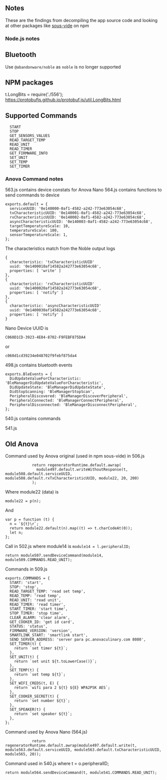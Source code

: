## Notes

These are the findings from decompiling the app source code and looking at other packages like [sous-vide](https://www.npmjs.com/package/sous-vide) on npm

### Node.js notes

## Bluetooth

Use `@abandonware/noble` as `noble` is no longer supported

## NPM packages

t.LongBits = require('./556');
https://protobufjs.github.io/protobuf.js/util.LongBits.html

## Supported Commands

```
  START
  STOP
  GET_SENSORS_VALUES
  READ_TARGET_TEMP
  READ_UNIT
  READ_TIMER
  GET_FIRMWARE_INFO
  SET_UNIT
  SET_TEMP
  SET_TIMER
```

### Anova Command notes

563.js contains device constats for Anova Nano
564.js contains functions to send commands to device

```
exports.default = {
  serviceUUID: '0e140000-0af1-4582-a242-773e63054c68',
  txCharacteristicUUID: '0e140001-0af1-4582-a242-773e63054c68',
  rxCharacteristicUUID: '0e140002-0af1-4582-a242-773e63054c68',
  asyncCharacteristicUUID: '0e140003-0af1-4582-a242-773e63054c68',
  targetTemperatureScale: 10,
  temperatureScale: 100,
  sensorTemperatureScale: 1,
};
```

The characteristics match from the Noble output logs

```
{
  characteristic: 'txCharacteristicUUID'
  uuid: '0e1400010af14582a242773e63054c68', 
  properties: [ 'write' ] 
},
{
  characteristic: 'rxCharacteristicUUID'
  uuid: '0e1400020af14582a242773e63054c68',
  properties: [ 'notify' ]
},
{
  characteristic: 'asyncCharacteristicUUID'
  uuid: '0e1400030af14582a242773e63054c68',
  properties: [ 'notify' ]
}
```


Nano Device UUID is

```
C060D1CD-3923-4E04-8702-F9FEBF875DA4
``` 
or
```
c060d1cd39234e048702f9febf875da4
```

498.js contains bluetooth events

```
exports.BleEvents = {
  DidUpdateValueForCharacteristic: 'BleManagerDidUpdateValueForCharacteristic',
  DidUpdateState: 'BleManagerDidUpdateState',
  DidStopScanning: 'BleManagerStopScan',
  PeripheralDiscovered: 'BleManagerDiscoverPeripheral',
  PeripheralConnected: 'BleManagerConnectPeripheral',
  PeripheralDisconnected: 'BleManagerDisconnectPeripheral',
};
```

540.js contains commands

541.js

## Old Anova

Command used by Anova original (used in npm sous-vide) in 506.js
```
            return regeneratorRuntime.default.awrap(
              module497.default.writeWithoutResponse(t, module508.default.serviceUUID, module508.default.rxTxCharacteristicUUID, module22, 20, 200)
            );
```
Where module22 (data) is
```
module22 = p(n);
```

And
```
var p = function (t) {
  n = `${t}\r`;
  return module22.default(n).map((t) => t.charCodeAt(0));
  let n;
};
```

Call in 502.js where module14 is `module14 = l.peripheralID;`
```
return module507.sendDeviceCommand(module14, module509.COMMANDS.READ_UNIT);
```

Commands in 509.js
```
exports.COMMANDS = {
  START: 'start',
  STOP: 'stop',
  READ_TARGET_TEMP: 'read set temp',
  READ_TEMP: 'read temp',
  READ_UNIT: 'read unit',
  READ_TIMER: 'read timer',
  START_TIMER: 'start time',
  STOP_TIMER: 'stop time',
  CLEAR_ALARM: 'clear alarm',
  GET_COOKER_ID: 'get id card',
  STATUS: 'status',
  FIRMWARE_VERSION: 'version',
  SMARTLINK_START: 'smartlink start',
  SEND_SERVER_ADDRESS: 'server para pc.anovaculinary.com 8080',
  SET_TIMER(t) {
    return `set timer ${t}`;
  },
  SET_UNIT(t) {
    return `set unit ${t.toLowerCase()}`;
  },
  SET_TEMP(t) {
    return `set temp ${t}`;
  },
  SET_WIFI_CREDS(t, E) {
    return `wifi para 2 ${t} ${E} WPA2PSK AES`;
  },
  SET_COOKER_SECRET(t) {
    return `set number ${t}`;
  },
  SET_SPEAKER(t) {
    return `set speaker ${t}`;
  },
};
```

Command used by Anova Nano (564.js)
```
            return regeneratorRuntime.default.awrap(module497.default.write(t, module563.default.serviceUUID, module563.default.txCharacteristicUUID, module565, 20));
```

Command used in 540.js where t = o.peripheralID;
```
return module564.sendDeviceCommand(t, module541.COMMANDS.READ_UNIT);
```

